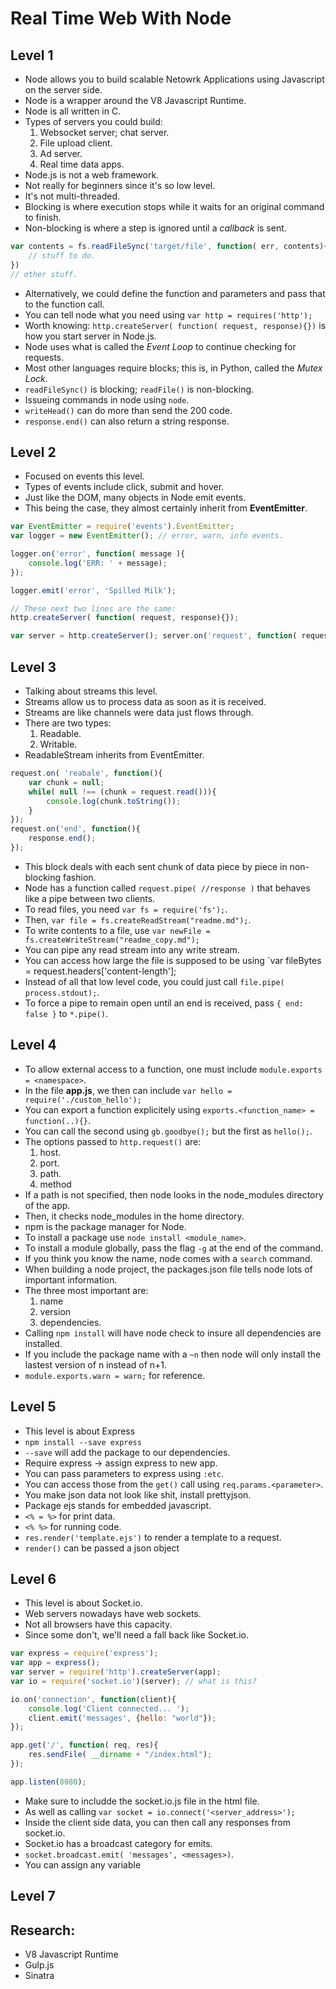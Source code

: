 # Real Time Web With Node

## Level 1
- Node allows you to build scalable Netowrk Applications using Javascript on the server side.
- Node is a wrapper around the V8 Javascript Runtime.
- Node is all written in C.
- Types of servers you could build:
	1. Websocket server; chat server.
	2. File upload client.
	3. Ad server.
	4. Real time data apps.
- Node.js is not a web framework.
- Not really for beginners since it's so low level.
- It's not multi-threaded.
- Blocking is where execution stops while it waits for an original command to finish.
- Non-blocking is where a step is ignored until a *callback* is sent.
```js
var contents = fs.readFileSync('target/file', function( err, contents){
	// stuff to do.
})
// other stuff.
```
- Alternatively, we could define the function and parameters and pass that to the function call.
- You can tell node what you need using `var http = requires('http');`
- Worth knowing: `http.createServer( function( request, response){})` is how you start server in Node.js.
- Node uses what is called the *Event Loop* to continue checking for requests.
- Most other languages require blocks; this is, in Python, called the *Mutex Lock*.
- `readFileSync()` is blocking; `readFile()` is non-blocking.
- Issueing commands in node using `node`.
- `writeHead()` can do more than send the 200 code.
- `response.end()` can also return a string response.

## Level 2
- Focused on events this level.
- Types of events include click, submit and hover.
- Just like the DOM, many objects in Node emit events.
- This being the case, they almost certainly inherit from **EventEmitter**.
```js
var EventEmitter = require('events').EventEmitter;
var logger = new EventEmitter(); // error, warn, info events.

logger.on('error', function( message ){
	console.log('ERR: ' + message);
});

logger.emit('error', 'Spilled Milk');

// These next two lines are the same:
http.createServer( function( request, response){});

var server = http.createServer(); server.on('request', function( request, response){});
```

## Level 3
- Talking about streams this level.
- Streams allow us to process data as soon as it is received.
- Streams are like channels were data just flows through.
- There are two types:
	1. Readable.
	2. Writable.
- ReadableStream inherits from EventEmitter.
```js
request.on( 'reabale', function(){
	var chunk = null;
	while( null !== (chunk = request.read())){
		console.log(chunk.toString());
	}
});
request.on('end', function(){
	response.end();
});
```
- This block deals with each sent chunk of data piece by piece in non-blocking fashion.
- Node has a function called `request.pipe( //response )` that behaves like a pipe between two clients.
- To read files, you need `var fs = require('fs');`.
- Then, `var file = fs.createReadStream("readme.md");`.
- To write contents to a file, use `var newFile = fs.createWriteStream("readme_copy.md");`
- You can pipe any read stream into any write stream.
- You can access how large the file is supposed to be using `var fileBytes = request.headers['content-length'];
- Instead of all that low level code, you could just call `file.pipe( process.stdout);`.
- To force a pipe to remain open until an end is received, pass `{ end: false }` to `*.pipe()`.

## Level 4
- To allow external access to a function, one must include `module.exports = <namespace>`.
- In the file **app.js**, we then can include `var hello = require('./custom_hello');`
- You can export a function explicitely using `exports.<function_name> = function(..){}`.
- You can call the second using `gb.goodbye();` but the first as `hello();`.
- The options passed to `http.request()` are:
	1. host.
	2. port.
	3. path.
	4. method
- If a path is not specified, then node looks in the node_modules directory of the app.
- Then, it checks node_modules in the home directory.
- npm is the package manager for Node.
- To install a package use `node install <module_name>`.
- To install a module globally, pass the flag `-g` at the end of the command.
- If you think you know the name, node comes with a `search` command.
- When building a node project, the packages.json file tells node lots of important information.
- The three most important are:
	1. name
	2. version
	3. dependencies.
- Calling `npm install` will have node check to insure all dependencies are installed.
- If you include the package name with a `~n` then node will only install the lastest version of n instead of n+1.
- `module.exports.warn = warn;` for reference.


## Level 5
- This level is about Express
- `npm install --save express`
- `--save` will add the package to our dependencies.
- Require express -> assign express to new app.
- You can pass parameters to express using `:etc`.
- You can access those from the `get()` call using `req.params.<parameter>`.
- You make json data not look like shit, install prettyjson.
- Package ejs stands for embedded javascript.
- `<% = %>` for print data.
- `<% %>` for running code.
- `res.render('template.ejs')` to render a template to a request.
- `render()` can be passed a json object 

## Level 6
- This level is about Socket.io.
- Web servers nowadays have web sockets.
- Not all browsers have this capacity.
- Since some don't, we'll need a fall back like Socket.io.
```js
var express = require('express');
var app = express();
var server = require('http').createServer(app);
var io = require('socket.io')(server); // what is this?

io.on('connection', function(client){
	console.log('Client connected... ');
	client.emit('messages', {hello: "world"});
});

app.get('/', function( req, res){
	res.sendFile( __dirname + "/index.html");
});

app.listen(8080);
```
- Make sure to includde the socket.io.js file in the html file.
- As well as calling `var socket = io.connect('<server_address>');`
- Inside the client side data, you can then call any responses from socket.io.
- Socket.io has a broadcast category for emits.
- `socket.broadcast.emit( 'messages', <messages>)`.
- You can assign any variable


## Level 7

## Research:
- V8 Javascript Runtime
- Gulp.js
- Sinatra